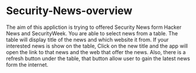 # Security-News-overview

The aim of this appliction is trying to offered Security News form Hacker News and SecurityWeek. 
You are able to select news from a table. The table will display title of the news and which website it from.
If your interested news is show on the table, Click on the new title and the app will open the link to that 
news and the web that offer the news.
Also, there is a refresh button under the table, that button allow user to gain the latest news form the internet.
